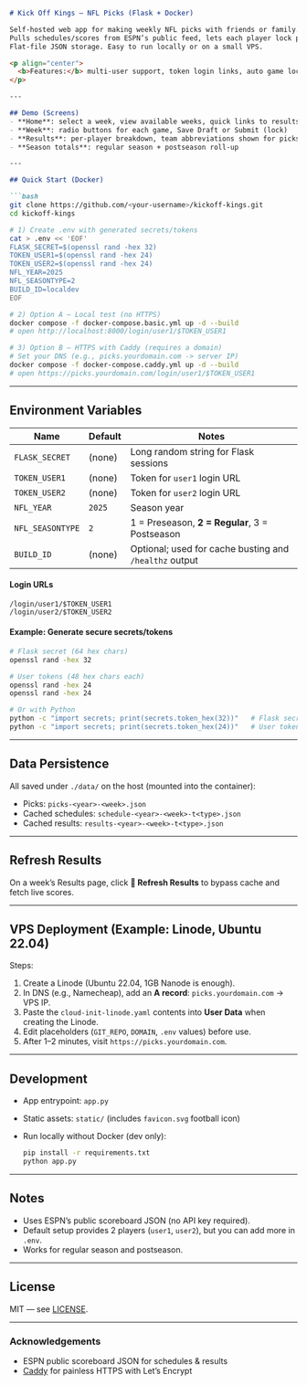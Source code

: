 ````markdown
# Kick Off Kings — NFL Picks (Flask + Docker)

Self-hosted web app for making weekly NFL picks with friends or family.  
Pulls schedules/scores from ESPN’s public feed, lets each player lock picks, and tallies wins/losses.  
Flat-file JSON storage. Easy to run locally or on a small VPS.

<p align="center">
  <b>Features:</b> multi-user support, token login links, auto game lock at kickoff, weekly & season totals (regular + playoffs), caching, one-click “Refresh Results”
</p>

---

## Demo (Screens)
- **Home**: select a week, view available weeks, quick links to results
- **Week**: radio buttons for each game, Save Draft or Submit (lock)
- **Results**: per-player breakdown, team abbreviations shown for picks/winners
- **Season totals**: regular season + postseason roll-up

---

## Quick Start (Docker)

```bash
git clone https://github.com/<your-username>/kickoff-kings.git
cd kickoff-kings

# 1) Create .env with generated secrets/tokens
cat > .env << 'EOF'
FLASK_SECRET=$(openssl rand -hex 32)
TOKEN_USER1=$(openssl rand -hex 24)
TOKEN_USER2=$(openssl rand -hex 24)
NFL_YEAR=2025
NFL_SEASONTYPE=2
BUILD_ID=localdev
EOF

# 2) Option A — Local test (no HTTPS)
docker compose -f docker-compose.basic.yml up -d --build
# open http://localhost:8000/login/user1/$TOKEN_USER1

# 3) Option B — HTTPS with Caddy (requires a domain)
# Set your DNS (e.g., picks.yourdomain.com -> server IP)
docker compose -f docker-compose.caddy.yml up -d --build
# open https://picks.yourdomain.com/login/user1/$TOKEN_USER1
````

---

## Environment Variables

| Name             | Default | Notes                                                  |
| ---------------- | ------- | ------------------------------------------------------ |
| `FLASK_SECRET`   | (none)  | Long random string for Flask sessions                  |
| `TOKEN_USER1`    | (none)  | Token for `user1` login URL                            |
| `TOKEN_USER2`    | (none)  | Token for `user2` login URL                            |
| `NFL_YEAR`       | `2025`  | Season year                                            |
| `NFL_SEASONTYPE` | `2`     | 1 = Preseason, **2 = Regular**, 3 = Postseason         |
| `BUILD_ID`       | (none)  | Optional; used for cache busting and `/healthz` output |

#### Login URLs

```
/login/user1/$TOKEN_USER1
/login/user2/$TOKEN_USER2
```

#### Example: Generate secure secrets/tokens

```bash
# Flask secret (64 hex chars)
openssl rand -hex 32

# User tokens (48 hex chars each)
openssl rand -hex 24
openssl rand -hex 24

# Or with Python
python -c "import secrets; print(secrets.token_hex(32))"   # Flask secret
python -c "import secrets; print(secrets.token_hex(24))"   # User token
```

---

## Data Persistence

All saved under `./data/` on the host (mounted into the container):

* Picks: `picks-<year>-<week>.json`
* Cached schedules: `schedule-<year>-<week>-t<type>.json`
* Cached results: `results-<year>-<week>-t<type>.json`

---

## Refresh Results

On a week’s Results page, click **🔄 Refresh Results** to bypass cache and fetch live scores.

---

## VPS Deployment (Example: Linode, Ubuntu 22.04)

Steps:

1. Create a Linode (Ubuntu 22.04, 1GB Nanode is enough).
2. In DNS (e.g., Namecheap), add an **A record**: `picks.yourdomain.com` → VPS IP.
3. Paste the `cloud-init-linode.yaml` contents into **User Data** when creating the Linode.
4. Edit placeholders (`GIT_REPO`, `DOMAIN`, `.env` values) before use.
5. After 1–2 minutes, visit `https://picks.yourdomain.com`.

---

## Development

* App entrypoint: `app.py`
* Static assets: `static/` (includes `favicon.svg` football icon)
* Run locally without Docker (dev only):

  ```bash
  pip install -r requirements.txt
  python app.py
  ```

---

## Notes

* Uses ESPN’s public scoreboard JSON (no API key required).
* Default setup provides 2 players (`user1`, `user2`), but you can add more in `.env`.
* Works for regular season and postseason.

---

## License

MIT — see [LICENSE](LICENSE).

---

### Acknowledgements

* ESPN public scoreboard JSON for schedules & results
* [Caddy](https://caddyserver.com/) for painless HTTPS with Let’s Encrypt

```
```
